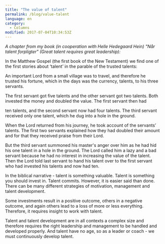 ```yaml
---
title: "The value of talent"
permalink: /blog/value-talent
language: en
category:
  - Columns
modified: 2017-07-04T10:34:53Z
---
```


_A chapter from my book (in cooperation with Helle Hedegaard Hein) "Når talent forpligter" (Great talent requires great leadership):_

In the Matthew Gospel (the first book of the New Testament) we find one of the first stories about ‘talent’ in the parable of the trusted talents:

An important Lord from a small village was to travel, and therefore he trusted his fortune, which in the days was the currency, talents, to his three servants.

The first servant got five talents and the other servant got two talents. Both invested the money and doubled the value. The first servant then had

ten talents, and the second servant now had four talents. The third servant received only one talent, which he dug into a hole in the ground.

When the Lord returned from his journey, he took account of the servants’ talents. The first two servants explained how they had doubled their amount and for that they received praise from their Lord.

But the third servant summoned his master's anger over him as he had hid his one talent in a hole in the ground. The Lord called him a lazy and a bad servant because he had no interest in increasing the value of the talent. Then the Lord told last servant to hand his talent over to the first servant who had invested his talents and now had ten.

In the biblical narrative - talent is something valuable. Talent is something you should invest in. Talent commits. However, it is easier said than done. There can be many different strategies of motivation, management and talent development.

Some investments result in a positive outcome, others in a negative outcome, and again others lead to a loss of more or less everything. Therefore, it requires insight to work with talent.

Talent and talent development are in all contexts a complex size and therefore requires the right leadership and management to be handled and developed properly. And talent have no age, so as a leader or coach - we must continuously develop talent.
